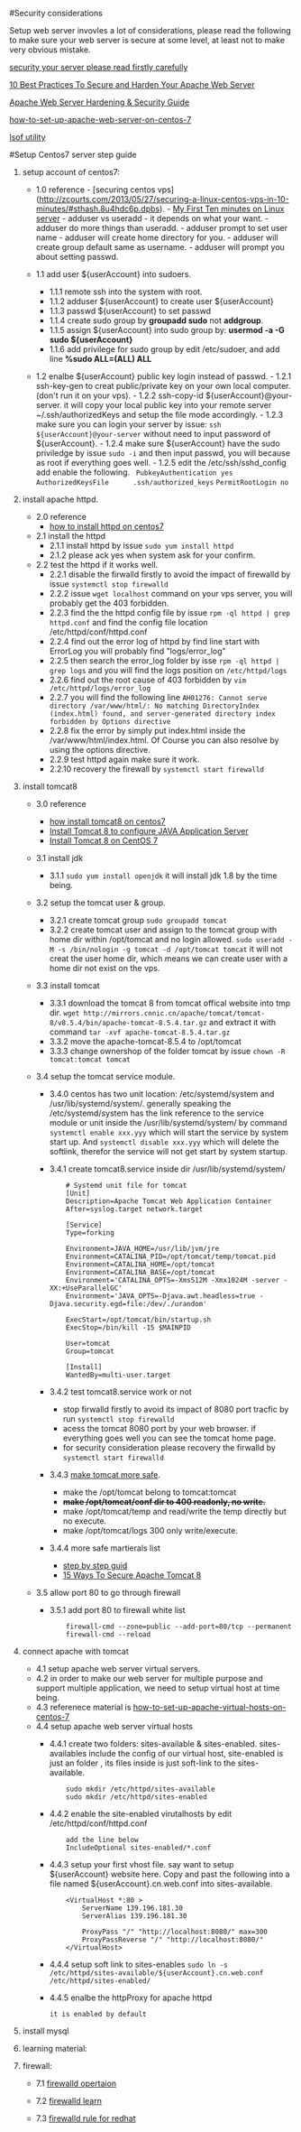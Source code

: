 #Security considerations

Setup web server invovles a lot of considerations, please read the following to make sure your web server is secure at some level, at least not to make very obvious mistake.

[security your server please read firstly carefully](https://www.digitalocean.com/community/tutorials/7-security-measures-to-protect-your-servers)

[10 Best Practices To Secure and Harden Your Apache Web Server](https://geekflare.com/10-best-practices-to-secure-and-harden-your-apache-web-server/)

[Apache Web Server Hardening & Security Guide](https://geekflare.com/apache-web-server-hardening-security/)

[how-to-set-up-apache-web-server-on-centos-7](https://devops.profitbricks.com/tutorials/how-to-set-up-apache-web-server-on-centos-7/)

[lsof utility](http://www.catonmat.net/blog/unix-utilities-lsof/)


#Setup Centos7 server step guide

1. setup account of centos7:

	- 1.0 reference
          - [securing centos vps] (http://zcourts.com/2013/05/27/securing-a-linux-centos-vps-in-10-minutes/#sthash.8u4hdc6p.dpbs).
          - [My First Ten minutes on Linux server](http://www.codelitt.com/blog/my-first-10-minutes-on-a-server-primer-for-securing-ubuntu/)
          - adduser vs useradd
          	- it depends on what your want.
          	- adduser do more things than useradd.
          		- adduser prompt to set user name
          		- adduser will create home directory for you.
          		- adduser will create group default same as username.
          		- adduser will prompt you about setting passwd.
          
    - 1.1  add user ${userAccount} into sudoers.
    
         - 1.1.1 remote ssh into the system with root.
         - 1.1.2 adduser ${userAccount} to create user ${userAccount}
         - 1.1.3 passwd ${userAccount} to set passwd
         - 1.1.4 create sudo group by **groupadd sudo** not **addgroup**.
         - 1.1.5 assign ${userAccount} into sudo group by: **usermod -a -G sudo ${userAccount}**
         - 1.1.6 add privilege for sudo group by edit /etc/sudoer, and add line **%sudo  ALL=(ALL)    ALL**
   - 1.2  enalbe ${userAccount} public key login instead of passwd.
   		  - 1.2.1 ssh-key-gen to creat public/private key on your own local computer. (don't run it on your vps).
   		  - 1.2.2 ssh-copy-id ${userAccount}@your-server. it will copy your local public key into your remote server ~/.ssh/authorizedKeys and setup the file mode accordingly. 
   		  - 1.2.3 make sure you can login your server by issue: `ssh ${userAccount}@your-server` without need to input password of ${userAccount}.
   		  - 1.2.4 make sure ${userAccount} have the sudo priviledge by issue `sudo -i` and then input passwd, you will because as root if everything goes well.
   		  - 1.2.5 edit the /etc/ssh/sshd_config add enable the following. 
   		  `
   		  PubkeyAuthentication yes`
   		  `AuthorizedKeysFile      .ssh/authorized_keys`
   		  `PermitRootLogin no`  
2. install apache httpd.
	- 2.0 reference
		- [how to install httpd on centos7](http://www.liquidweb.com/kb/how-to-install-apache-on-centos-7/)
	- 2.1 install the httpd
		- 2.1.1 install httpd by issue `sudo yum install httpd`
		- 2.1.2 please ack yes when system ask for your confirm.
	- 2.2 test the httpd if it works well.
		- 2.2.1 disable the firwalld firstly to avoid the impact of firewalld by issue `systemctl stop firewalld`
		- 2.2.2 issue `wget localhost` command on your vps server, you will probably get the 403 forbidden.
		- 2.2.3 find the the httpd config file by issue `rpm -ql httpd | grep httpd.conf` and find the config file location /etc/httpd/conf/httpd.conf
		- 2.2.4 find out the error log of httpd by find line start with ErrorLog you will probably find "logs/error_log"
		- 2.2.5 then search the error_log folder by isse `rpm -ql httpd | grep logs` and you will find the logs position on `/etc/httpd/logs`
		- 2.2.6 find out the root cause of 403 forbidden by `vim /etc/httpd/logs/error_log`
		- 2.2.7 you will find the following line `AH01276: Cannot serve directory /var/www/html/: No matching DirectoryIndex (index.html) found, and server-generated directory index forbidden by Options directive`
		- 2.2.8 fix the error by simply put index.html inside the /var/www/html/index.html. Of Course you can also resolve by using the options directive.
		- 2.2.9 test httpd again make sure it work.
		- 2.2.10 recovery the firewall by `systemctl start firewalld`
		
3. install tomcat8
	- 3.0 reference 
		- [how install tomcat8 on centos7](https://hostpresto.com/community/tutorials/install-and-configure-tomcat-8-on-centos-7/)
		- [	
Install Tomcat 8 to configure JAVA Application Server](https://www.server-world.info/en/note?os=CentOS_7&p=tomcat8)
		- [Install Tomcat 8 on CentOS 7](https://panovski.me/install-tomcat-8-on-centos-7/)
	- 3.1 install jdk
		- 3.1.1 `sudo yum install openjdk` it will install jdk 1.8 by the time being.
	- 3.2 setup the tomcat user & group.
		- 3.2.1 create tomcat group `sudo groupadd tomcat`
		- 3.2.2 create tomcat user and assign to the tomcat group with home dir within /opt/tomcat and no login allowed. `sudo useradd -M -s /bin/nologin -g tomcat -d /opt/tomcat tomcat` it will not creat the user home dir, which means we can create user with a home dir not exist on the vps.

	- 3.3 install tomcat
		- 3.3.1 download the tomcat 8 from tomcat offical website into tmp dir. `wget http://mirrors.cnnic.cn/apache/tomcat/tomcat-8/v8.5.4/bin/apache-tomcat-8.5.4.tar.gz` and extract it with command `tar -xvf apache-tomcat-8.5.4.tar.gz`
		- 3.3.2 move the apache-tomcat-8.5.4 to /opt/tomcat
		- 3.3.3 change ownershop of the folder tomcat by issue `chown -R tomcat:tomcat tomcat`
	
	- 3.4 setup the tomcat service module.
		- 3.4.0 centos has two unit location: /etc/systemd/system and /usr/lib/systemd/system/. generally speaking the /etc/systemd/system has the link reference to the service module or unit inside the /usr/lib/systemd/system/ by command `systemctl enable xxx.yyy` which will start the service by system start up. And `systemctl disable xxx.yyy` which will delete the softlink, therefor the service will not get start by system startup.
	
		- 3.4.1 create tomcat8.service inside dir /usr/lib/systemd/system/
			
			```
				# Systemd unit file for tomcat
				[Unit]
				Description=Apache Tomcat Web Application Container
				After=syslog.target network.target

				[Service]
				Type=forking
				
				Environment=JAVA_HOME=/usr/lib/jvm/jre
				Environment=CATALINA_PID=/opt/tomcat/temp/tomcat.pid
				Environment=CATALINA_HOME=/opt/tomcat
				Environment=CATALINA_BASE=/opt/tomcat
				Environment='CATALINA_OPTS=-Xms512M -Xmx1024M -server -XX:+UseParallelGC'
				Environment='JAVA_OPTS=-Djava.awt.headless=true -Djava.security.egd=file:/dev/./urandom'

				ExecStart=/opt/tomcat/bin/startup.sh
				ExecStop=/bin/kill -15 $MAINPID

				User=tomcat
				Group=tomcat

				[Install]
				WantedBy=multi-user.target
			
			```
		- 3.4.2 test tomcat8.service work or not
			- stop firwalld firstly to avoid its impact of 8080 port tracfic by run `systemctl stop firewalld`
			- acess the tomcat 8080 port by your web browser. if everything goes well you can see the tomcat home page.
			- for security consideration please recovery the firwalld by `systemctl start firewalld`
		- 3.4.3 [make tomcat more safe](https://www.owasp.org/index.php/Securing_tomcat).
			- make the /opt/tomcat belong to tomcat:tomcat
			- <del> **make /opt/tomcat/conf dir to 400 readonly, no write.**</del>
			- make /opt/tomcat/temp and read/write the temp directly but no execute.
			- make /opt/tomcat/logs 300 only write/execute.
		- 3.4.4 more safe martierals list
			- [step by step guid](https://www.mulesoft.com/tcat/tomcat-security)
			- [15 Ways To Secure Apache Tomcat 8](https://www.upguard.com/articles/15-ways-to-secure-apache-tomcat-8)
			
	- 3.5 allow port 80 to go through firewall
		- 3.5.1 add port 80 to firewall white list
		
			```
				firewall-cmd --zone=public --add-port=80/tcp --permanent  
				firewall-cmd --reload 
			```
4. connect apache with tomcat
	- 4.1 setup apache web server virtual servers.
	- 4.2 in order to make our web server for multiple purpose and support multiple application, we need to setup virtual host at time being.
	- 4.3 referenece material is [how-to-set-up-apache-virtual-hosts-on-centos-7](https://www.digitalocean.com/community/tutorials/how-to-set-up-apache-virtual-hosts-on-centos-7)
	- 4.4 setup apache web server virtual hosts
		- 4.4.1 create two folders:  sites-available & sites-enabled. sites-availables include the config of our virtual host, site-enabled is just an folder , its files inside is just soft-link to the sites-available.
			
			```
				sudo mkdir /etc/httpd/sites-available
				sudo mkdir /etc/httpd/sites-enabled
			```
		- 4.4.2 enable the site-enabled virutalhosts by edit /etc/httpd/conf/httpd.conf
			
			```
				add the line below
				IncludeOptional sites-enabled/*.conf
			```
		- 4.4.3 setup your first vhost file. say want to setup ${userAccount} website here. Copy and past the following into a file named ${userAccount}.cn.web.conf into sites-available.
			
			```
				<VirtualHost *:80 >
					ServerName 139.196.181.30
					ServerAlias 139.196.181.30
	
					ProxyPass "/" "http://localhost:8080/" max=300
					ProxyPassReverse "/" "http://localhost:8080/"
				</VirtualHost>
			```
		
		- 4.4.4 setup soft link to sites-enables `sudo ln -s /etc/httpd/sites-available/${userAccount}.cn.web.conf /etc/httpd/sites-enabled/`
		- 4.4.5 enalbe the httpProxy for apache httpd
			
			```
			it is enabled by default
			```

5. install mysql


6. learning material:

7. firewall:
	- 7.1 [firewalld opertaion](https://linuxconfig.org/how-to-open-http-port-80-on-redhat-7-linux-using-firewall-cmd)

	- 7.2 [firewalld learn](https://www.certdepot.net/rhel7-get-started-firewalld/)

	- 7.3 [firewalld rule for redhat](http://www.tecmint.com/firewalld-rules-for-centos-7/)

